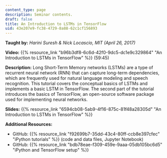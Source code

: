 ```yaml
---
content_type: page
description: Seminar contents.
draft: false
title: An Introduction to LSTMs in TensorFlow
uid: 43e207e9-fc38-4729-8a88-62c1cf156893
---
```

**Taught by:** *Harini Suresh & Nick Locascio, MIT (April 26, 2017)* 

**Video:** {{% resource_link "b96b3df8-6c6d-42f0-9dc5-dc1e9c329864" "An Introduction to LSTMs in TensorFlow" %}} (59:45)

**Description:** Long Short-Term Memory networks (LSTMs) are a type of recurrent neural network (RNN) that can capture long-term dependencies, which are frequently used for natural language modeling and speech recognition. This tutorial covers the conceptual basics of LSTMs and implements a basic LSTM in TensorFlow. The second part of the tutorial introduces the basics of TensorFlow, an open-source software package used for implementing neural networks.

**Slides:** {{% resource_link "6594cb08-5ab9-4f16-875c-81f48a28305d" "An Introduction to LSTMs in TensorFlow" %}}

**Additional Resources:**

- GitHub: {{% resource_link "f92699b7-35dd-43c4-80ff-ccb8e397cfec" "iPython tutorials" %}} (code and data files, Jupyter Notebook)
- GitHub: {{% resource_link "bdb78eae-f309-459e-9aaa-05db105bc6d5" "iPython and TensorFlow setup" %}}